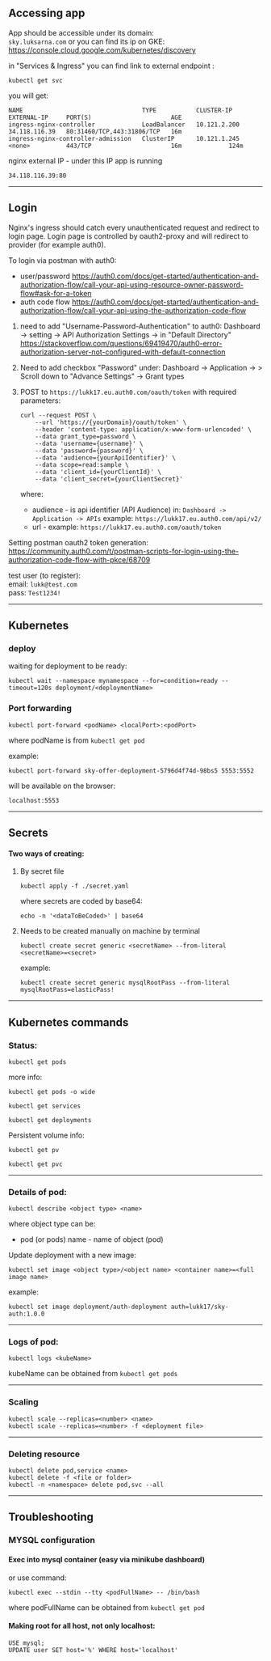 
## Accessing app

App should be accessible under its domain:  
`sky.luksarna.com`
or you can find its ip on GKE:
https://console.cloud.google.com/kubernetes/discovery

in "Services & Ingress" you can find link to external endpoint <cluster ip>:<port>
```shell
kubectl get svc
```
you will get:
```shell
NAME                                 TYPE           CLUSTER-IP     EXTERNAL-IP     PORT(S)                      AGE
ingress-nginx-controller             LoadBalancer   10.121.2.200   34.118.116.39   80:31460/TCP,443:31806/TCP   16m
ingress-nginx-controller-admission   ClusterIP      10.121.1.245   <none>          443/TCP                      16m             124m

```
nginx external IP - under this IP app is running 
```
34.118.116.39:80
```

--------------

## Login

Nginx's ingress should catch every unauthenticated request and redirect to login page.
Login page is controlled by oauth2-proxy and will redirect to provider (for example auth0).  

To login via postman with auth0:  
* user/password
https://auth0.com/docs/get-started/authentication-and-authorization-flow/call-your-api-using-resource-owner-password-flow#ask-for-a-token
* auth code flow
https://auth0.com/docs/get-started/authentication-and-authorization-flow/call-your-api-using-the-authorization-code-flow

1. need to add "Username-Password-Authentication" to auth0:
    Dashboard -> setting ->  API Authorization Settings -> in "Default Directory"
   https://stackoverflow.com/questions/69419470/auth0-error-authorization-server-not-configured-with-default-connection

2. Need to add checkbox "Password" under:
   Dashboard -> Application -> <app name> > Scroll down to "Advance Settings" -> Grant types

3. POST to `https://lukk17.eu.auth0.com/oauth/token` with required parameters:
    ```
   curl --request POST \
        --url 'https://{yourDomain}/oauth/token' \
        --header 'content-type: application/x-www-form-urlencoded' \
        --data grant_type=password \
        --data 'username={username}' \
        --data 'password={password}' \
        --data 'audience={yourApiIdentifier}' \
        --data scope=read:sample \
        --data 'client_id={yourClientId}' \
        --data 'client_secret={yourClientSecret}'
   ```
   where:
    * audience - is api identifier (API Audience) in:
    `Dashboard -> Application -> APIs`
    example: `https://lukk17.eu.auth0.com/api/v2/`
    * url - example: `https://lukk17.eu.auth0.com/oauth/token`


Setting postman oauth2 token generation:  
https://community.auth0.com/t/postman-scripts-for-login-using-the-authorization-code-flow-with-pkce/68709


test user (to register):  
email: `lukk@test.com`  
pass: `Test1234!`

--------------

## Kubernetes

### deploy

waiting for deployment to be ready:
```shell
kubectl wait --namespace mynamespace --for=condition=ready --timeout=120s deployment/<deploymentName>

```

### Port forwarding
```shell
kubectl port-forward <podName> <localPort>:<podPort>
```
where podName is from `kubectl get pod`

example:
```shell
kubectl port-forward sky-offer-deployment-5796d4f74d-98bs5 5553:5552
```

will be available on the browser:
```
localhost:5553
```

-------------

## Secrets

#### Two ways of creating:
1. By secret file

    ```shell
    kubectl apply -f ./secret.yaml
    ```
    where secrets are coded by base64:
    ```shell
    echo -n '<dataToBeCoded>' | base64
    ```

2. Needs to be created manually on machine by terminal
    
    ```shell
    kubectl create secret generic <secretName> --from-literal <secretName>=<secret>
    ```
    example:
    ```shell
    kubectl create secret generic mysqlRootPass --from-literal mysqlRootPass=elasticPass!
    ```

-------------

## Kubernetes commands

### Status:

```shell
kubectl get pods
```
more info:
```shell
kubectl get pods -o wide
```

```shell
kubectl get services
```
```shell
kubectl get deployments
```


Persistent volume info:
```shell
kubectl get pv
```
```shell
kubectl get pvc
```
-------------
###  Details of pod:


```shell
kubectl describe <object type> <name>
```
where object type can be:
* pod (or pods)
  name - name of object (pod)


Update deployment with a new image:
```shell
kubectl set image <object type>/<object name> <container name>=<full image name>
```

example:
```shell
kubectl set image deployment/auth-deployment auth=lukk17/sky-auth:1.0.0
```
-------------
###  Logs of pod:


```shell
kubectl logs <kubeName>
```
kubeName can be obtained from `kubectl get pods`

-------------
### Scaling

```shell
kubectl scale --replicas=<number> <name>
kubectl scale --replicas=<number> -f <deployment file>
```


-------------
### Deleting resource

```shell
kubectl delete pod,service <name>
kubectl delete -f <file or folder>
kubectl -n <namespace> delete pod,svc --all
```

-------------

## Troubleshooting

### MYSQL configuration

#### Exec into mysql container (easy via minikube dashboard)
or use command:
```shell
kubectl exec --stdin --tty <podFullName> -- /bin/bash
```
where podFullName can be obtained from `kubectl get pod`

#### Making root for all host, not only localhost:
```mysql
USE mysql;
UPDATE user SET host='%' WHERE host='localhost'
```
